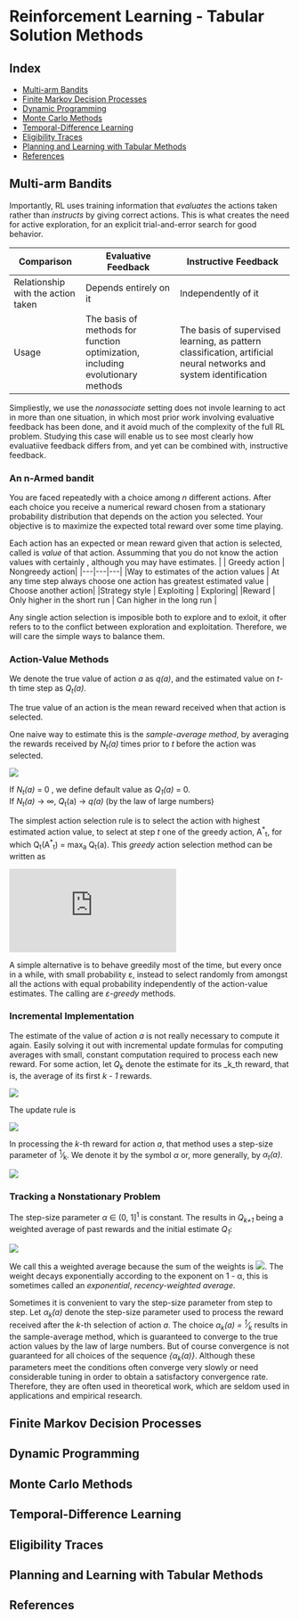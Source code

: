 # Reinforcement Learning - Tabular Solution Methods

## Index
- [Multi-arm Bandits](#multi-arm-bandits)
- [Finite Markov Decision Processes](#finite-markov-decision-processes)
- [Dynamic Programming](#dynamic-programming)
- [Monte Carlo Methods](#monte-carlo-methods)
- [Temporal-Difference Learning](#temporal-difference-learning)
- [Eligibility Traces](#eligibility-traces)
- [Planning and Learning with Tabular Methods](#planning-and-learning-with-tabular-methods)
- [References](#references)

## Multi-arm Bandits

Importantly, RL uses training information that _evaluates_ the actions taken rather than _instructs_ by giving correct actions. This is what creates the need for active exploration, for an explicit trial-and-error search for good behavior.

|Comparison | Evaluative Feedback | Instructive Feedback |
|---|---|---|
|Relationship with the action taken | Depends entirely on it | Independently of it |
| Usage | The basis of methods for function optimization, including evolutionary methods | The basis of supervised learning, as pattern classification, artificial neural networks and system identification|

Simpliestly, we use the _nonassociate_ setting does not invole learning to act in more than one situation, in which most prior work involving evaluative feedback has been done, and it avoid much of the complexity of the full RL problem. Studying this case will enable us to see most clearly how evaluatiive feedback differs from, and yet can be combined with, instructive feedback.

### An n-Armed bandit

You are faced repeatedly with a choice among *n* different actions. After each choice you receive a numerical reward chosen from a stationary probability distribution that depends on the action you selected. Your objective is to maximize the expected total reward over some time playing.

Each action has an expected or mean reward given that action is selected, called is _value_ of that action. Assumming that you do not know the action values with certainly , although you may have estimates.
| | Greedy action | Nongreedy action|
|---|---|---|
|Way to estimates of the action values | At any time step always choose one action has greatest estimated value | Choose another action|
|Strategy style | Exploiting | Exploring|
|Reward | Only higher in the short run | Can higher in the long run |

Any single action selection is imposible both to explore and to exloit, it ofter refers to to the conflict between exploration and exploitation. Therefore, we will care the simple ways to balance them.

### Action-Value Methods

We denote the true value of action *a* as *q(a)*, and the estimated value on _t_-th time step as *Q<sub>t</sub>(a)*.

The true value of an action is the mean reward received when that action is selected.

One naive way to estimate this is the _sample-average method_, by averaging the rewards received by _N<sub>t</sub>(a)_ times prior to _t_ before the action was selected.
  
![](http://latex.codecogs.com/svg.latex?Q_t(a)=\frac{R_1+R_2+...+R_{N_t(a)}}{N_t(a)})

If _N<sub>t</sub>(a)_ = 0 , we define default value as _Q<sub>1</sub>(a)_ = 0.\
If _N<sub>t</sub>(a)_ &#8594; &infin;, _Q_<sub>t</sub>(a) &#8594; _q(a)_ (by  the  law  of  large  numbers)

The simplest action selection rule is to select the action with highest estimated action value, to select at step _t_ one of the greedy action, A<sup>\*</sup><sub>t</sub>, for which Q<sub>t</sub>(A<sup>\*</sup><sub>t</sub>) = max<sub>a</sub> Q<sub>t</sub>(a). This _greedy_ action selection method can be written as

![](http://latex.codecogs.com/svg.latex?A_t=argmax_aQ_t(a))

A simple alternative is to behave greedily most of the time, but every once in a while, with small probability &epsilon;, instead to select randomly from amongst all the actions with equal probability independently of the action-value estimates. The calling are _&epsilon;-greedy_ methods.

### Incremental Implementation
The estimate of the value of action _a_ is not really necessary to compute it again. Easily solving it out with incremental update formulas for computing averages with small, constant computation required to process each new reward. For some action, let _Q<sub>k</sub>_ denote the estimate for its _k_th reward, that is, the average of its first _k - 1_ rewards.

![](http://latex.codecogs.com/svg.latex?Q_{k+1}=\frac{1}{k}\sum_{i=1}^{k}R_i=Q_k+\frac{1}{k}(R_k-Q_k)) 

The update rule is 

![](http://latex.codecogs.com/svg.latex?NewEstimate{\leftarrow}OldEstimate+StepSize(Target-OldEstimate).)

In processing the _k_-th reward for action _a_, that method uses a step-size parameter of <sup>1</sup>&frasl;<sub>k</sub>. We denote it by the symbol _&alpha;_ or, more generally, by _&alpha;<sub>t</sub>(a)_.

![](http://latex.codecogs.com/svg.latex?Q_{k+1}=Q_k+\alpha(R_k-Q_k)) 

### Tracking a Nonstationary Problem
The step-size parameter _&alpha;_ &in; (0, 1]<sup>1</sup> is constant. The results in _Q<sub>k+1</sub>_ being a weighted average of past rewards and the initial estimate _Q<sub>1</sub>_:

![](http://latex.codecogs.com/svg.latex?Q_{k+1}=Q_k+\alpha(R_k-Q_k)=(1-\alpha)^kQ_1+\sum_{i=1}^k\alpha(1-\alpha)^{k-i}R_i)

We call this a weighted average because the sum of the weights is ![](http://latex.codecogs.com/svg.latex?(1-\alpha)^k+\sum_{i=1}^k\alpha(1-\alpha)^{k-i}=1). The weight decays exponentially according to the exponent on 1 - &alpha;, this is sometimes called an _exponential_, _recency-weighted average_.

Sometimes it is convenient to vary the step-size parameter from step to step. Let _&alpha;<sub>k</sub>(a)_ denote the step-size parameter used to process the reward received after the _k_-th selection of action _a_. The choice _&alpha;<sub>k</sub>(a) = <sup>1</sup>&frasl;<sub>k</sub>_ results in the sample-average method, which is guaranteed to converge to the true action values by the law of large numbers. But of course convergence is not guaranteed for all choices of the sequence _{&alpha;<sub>k</sub>(a)}_. Although these parameters meet the conditions often converge very slowly or need considerable tuning in order to obtain a satisfactory convergence rate. Therefore, they are often used in theoretical work, which are seldom used in applications and empirical research.

## Finite Markov Decision Processes 

## Dynamic Programming

## Monte Carlo Methods

## Temporal-Difference Learning

## Eligibility Traces

## Planning and Learning with Tabular Methods

## References
